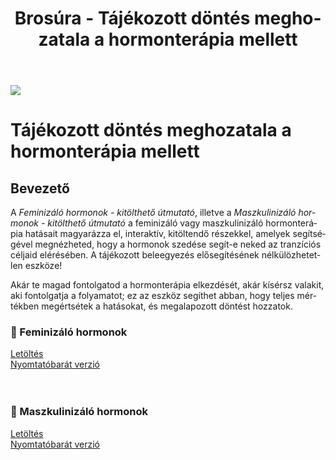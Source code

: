 ﻿---
title: "Brosúra - Tájékozott döntés meghozatala a hormonterápia mellett"
description: "Az információs és kitölthető útmutatók elősegítik a tájékozott beleegyezést, fokozva a tudatosságot és segítve a megalapozott döntéshozatalt mind az egyének, mind a támogatók számára."
lang: hu
---

<div class="header-image"><img src="assets/images/undraw_ideation.svg" /></div>

# Tájékozott döntés meghozatala a hormonterápia mellett

## Bevezető

A *Feminizáló hormonok - kitölthető útmutató*, illetve a *Maszkulinizáló hormonok - kitölthető útmutató* a feminizáló vagy maszkulinizáló hormonterápia hatásait magyarázza el, interaktív, kitöltendő részekkel, amelyek segítségével megnézheted, hogy a hormonok szedése segít-e neked az tranzíciós céljaid elérésében. A tájékozott beleegyezés elősegítésének nélkülözhetetlen eszköze!

Akár te magad fontolgatod a hormonterápia elkezdését, akár kísérsz valakit, aki fontolgatja a folyamatot; ez az eszköz segíthet abban, hogy teljes mértékben megértsétek a hatásokat, és megalapozott döntést hozzatok.

### 👸 Feminizáló hormonok

<div class="buttons">
<a class="center-button" target="_blank" href="https://public.genderutikalauz.hu/feminizalo-hormonok.pdf">Letöltés</a>
<br />
<a class="center-button" target="_blank" href="https://public.genderutikalauz.hu/feminizalo-hormonok-lowcolor.pdf">Nyomtatóbarát verzió</a>
</div>

<br />
<br />

### 👨 Maszkulinizáló hormonok

<div class="buttons">
<a class="center-button" target="_blank" href="https://public.genderutikalauz.hu/maszkulinizalo-hormonok.pdf">Letöltés</a>
<br />
<a class="center-button" target="_blank" href="https://public.genderutikalauz.hu/maszkulinizalo-hormonok-lowcolor.pdf">Nyomtatóbarát verzió</a>
</div>

